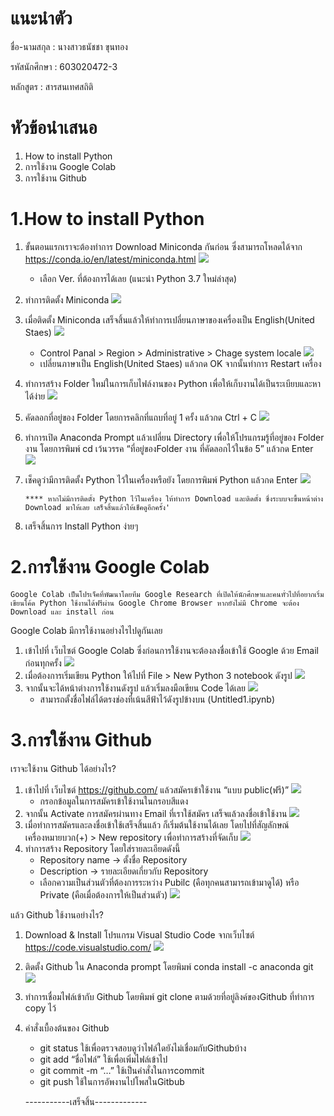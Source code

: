 # แนะนำตัว
ชื่อ-นามสกุล : นางสาวธนัชชา ขุนทอง

รหัสนักศึกษา : 603020472-3

หลักสูตร : สารสนเทศสถิติ

# หัวข้อนำเสนอ
1. How to install Python
2. การใช้งาน Google Colab
3. การใช้งาน Github

# 1.How to install Python
1. ขั้นตอนแรกเราจะต้องทำการ Download Miniconda กันก่อน ซึ่งสามารถโหลดได้จาก https://conda.io/en/latest/miniconda.html
![](1.png)
    -	เลือก Ver. ที่ต้องการได้เลย (แนะนำ Python 3.7 ใหม่ล่าสุด)
2. ทำการติดตั้ง Miniconda
![](2.png)
3.	เมื่อติดตั้ง Miniconda เสร็จสิ้นแล้วให้ทำการเปลี่ยนภาษาของเครื่องเป็น English(United Staes) 
![](3.png)
    -	Control Panal > Region > Administrative > Chage system locale
![](4.png)
    -	เปลี่ยนภาษาเป็น English(United Staes) แล้วกด OK จากนั้นทำการ Restart เครื่อง
4.	ทำการสร้าง Folder ใหม่ในการเก็บไฟล์งานของ Python เพื่อให้เก็บงานได้เป็นระเบียบและหาได้ง่าย
![](5.png)
5.	คัดลอกที่อยู่ของ Folder โดยการคลิกที่แถบที่อยู่ 1 ครั้ง แล้วกด Ctrl + C
![](6.png)
6.	ทำการเปิด Anaconda Prompt แล้วเปลี่ยน Directory เพื่อให้โปรแกรมรู้ที่อยู่ของ Folder งาน โดยการพิมพ์ cd เว้นวรรค “ที่อยู่ของFolder งาน ที่คัดลอกไว้ในข้อ 5” แล้วกด Enter
![](8.png)
7.	เช็คดูว่ามีการติดตั้ง Python ไว้ในเครื่องหรือยัง โดยการพิมพ์ Python แล้วกด Enter
![](9.png)
    
        **** หากไม่มีการติดตั้ง Python ไว้ในเครื่อง ให้ทำการ Download และติดตั้ง ซึ่งระบบจะขึ้นหน้าต่าง Download มาให้เลย เสร็จสิ้นแล้วให้เช็คดูอีกครั้ง'
8.	เสร็จสิ้นการ Install Python ง่ายๆ

# 2.การใช้งาน Google Colab
    Google Colab เป็นโปรเจ็คที่พัฒนาโดยทีม Google Research ที่เปิดให้นักศึกษาและคนทั่วไปที่อยากเริ่มเขียนโค้ด Python ใช้งานได้ฟรีผ่าน Google Chrome Browser หากยังไม่มี Chrome จะต้อง Download และ install ก่อน
Google Colab มีการใช้งานอย่างไรไปดูกันเลย 
1.	เข้าไปที่ เว็บไซต์ Google Colab ซึ่งก่อนการใช้งานจะต้องลงชื่อเข้าใช้ Google ด้วย Email ก่อนทุกครั้ง
![](11.png)
2.	เมื่อต้องการเริ่มเขียน Python ให้ไปที่ File > New Python 3 notebook ดังรูป
![](12.png)
3. จากนั้นจะได้หน้าต่างการใช้งานดังรูป แล้วเริ่มลงมือเขียน Code ได้เลย
![](13.png)
    -	สามารถตั้งชื่อไฟล์ได้ตรงช่องที่เน้นสีฟ้าไว้ดังรูปข้างบน (Untitled1.ipynb)

# 3.การใช้งาน Github
 เราจะใช้งาน Github ได้อย่างไร?
 1.	เข้าไปที่ เว็บไซต์ https://github.com/  แล้วสมัครเข้าใช้งาน “แบบ public(ฟรี)” 
 ![](14.png)
    -	กรอกข้อมูลในการสมัครเข้าใช้งานในกรอบสีแดง
2.	จากนั้น Activate การสมัครผ่านทาง Email ที่เราใช้สมัคร เสร็จแล้วลงชื่อเข้าใช้งาน
![](15.png)
3.	เมื่อทำการสมัครและลงชื่อเข้าใช้เสร็จสิ้นแล้ว ก็เริ่มต้นใช้งานได้เลย โดยไปที่สัญลักษณ์เครื่องหมายบวก(+) > New repository เพื่อทำการสร้างที่จัดเก็บ
![](16.png)
4.	ทำการสร้าง Repository โดยใส่รายละเอียดดังนี้
    -	Repository name -> ตั้งชื่อ Repository
    -	Description -> รายละเอียดเกี่ยวกับ Repository
    -	เลือกความเป็นส่วนตัวที่ต้องการระหว่าง Pubilc (คือทุกคนสามารถเข้ามาดูได้) หรือ Private (คือเมื่อต้องการให้เป็นส่วนตัว)
![](17.png)

แล้ว Github ใช้งานอย่างไร?
1.	Download & Install โปรแกรม Visual Studio Code จากเว็บไซต์ https://code.visualstudio.com/
![](18.png)
2.	ติดตั้ง Github ใน Anaconda prompt โดยพิมพ์ conda install -c anaconda git
![](19.png)
3.	ทำการเชื่อมไฟล์เข้ากับ Github โดยพิมพ์ git clone ตามด้วยที่อยู่ลิงค์ของGithub ที่ทำการ copy ไว้
4.	คำสั่งเบื้องต้นของ Github
    -	git status ใช้เพื่อตรวจสอบดูว่าไฟล์ใดยังไม่เชื่อมกับGithubบ้าง
    -	git add “ชื่อไฟล์” ใช้เพื่อเพิ่มไฟล์เข้าไป
    -	git commit -m “…” ใช้เป็นคำสั่งในการcommit
    -	git push ใช้ในการอัพงานไปโพสในGitbub

    -----------เสร็จสิ้น-------------
